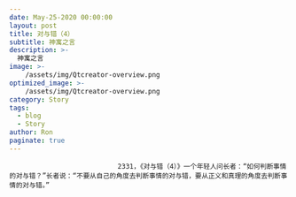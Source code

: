 ```yaml
---
date: May-25-2020 00:00:00
layout: post
title: 对与错（4）
subtitle: 神寓之言
description: >-
  神寓之言
image: >-
    /assets/img/Qtcreator-overview.png
optimized_image: >-
    /assets/img/Qtcreator-overview.png
category: Story
tags:
  - blog
  - Story
author: Ron
paginate: true
---
```


							　　2331，《对与错（4）》一个年轻人问长者：“如何判断事情的对与错？”长者说：“不要从自己的角度去判断事情的对与错，要从正义和真理的角度去判断事情的对与错。”
							
							
						